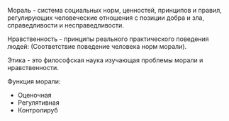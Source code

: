 Мораль - система социальных норм, ценностей, принципов и правил, регулирующих человеческие отношения с позиции добра и зла, справедливости и несправедливости.

Нравственность - принципы реального практического поведения людей: (Соответствие поведение человека норм морали).

Этика - это философская наука изучающая проблемы морали и нравственности.

Функция морали:
- Оценочная
- Регулятивная
- Контролируб